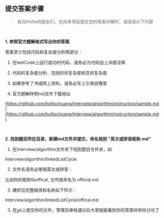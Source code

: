 
提交答案步骤  
---

>各位Hollis的朋友们，在向本项目提交您的答案详解时，请阅读以下内容  

<br>

**1. 参照官方题解格式写出你的答案**   

答案至少包括代码和复杂度分析两部分：  

1) 在leetCode上运行成功的代码，请务必为代码加上详细注释  

2) 代码的复杂度分析，包括时间复杂度和空间复杂度  

3) 如果参考了书或网上资料，请务必写上引用自哪里  

4) 官方题解样例md文件下载地址  

[https://github.com/hollischuang/Interview/algorithm/instruction/sample.md](https://github.com/hollischuang/Interview/algorithm/instruction/sample.md)  

<br>  

**2. 找到题目所在目录，新建md文件并提交，命名规则 "英文或拼音昵称.md"**  

1) 在Interview/algorithm文件夹下找到题目文件夹，如  

Interview/algorithm/linkedListCycle

2) 文件名请务必使用英文或拼音：  

比如你的昵称叫offical, 文件就命名为 official.md  

3) 建好后完整路径和名称如下所示：  

Interview/algorithm/linkedListCycle/offical.md  
  
3) 在git上提交你的文件，管理员审核通过后大家就能看到你的答案并和你讨论了  

